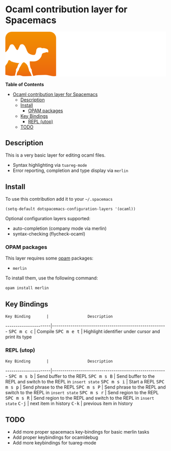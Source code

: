 # Ocaml contribution layer for Spacemacs

![logo](img/ocaml.png)

<!-- markdown-toc start - Don't edit this section. Run M-x markdown-toc/generate-toc again -->
**Table of Contents**

- [Ocaml contribution layer for Spacemacs](#ocaml-contribution-layer-for-spacemacs)
    - [Description](#description)
    - [Install](#install)
        - [OPAM packages](#opam-packages)
    - [Key Bindings](#key-bindings)
        - [REPL (utop)](#repl-utop)
    - [TODO](#todo)

<!-- markdown-toc end -->

## Description

This is a very basic layer for editing ocaml files.

- Syntax highlighting via `tuareg-mode`
- Error reporting, completion and type display via `merlin`

## Install

To use this contribution add it to your `~/.spacemacs`

```elisp
(setq-default dotspacemacs-configuration-layers '(ocaml))
```

Optional configuration layers supported:
 * auto-completion (company mode via merlin)
 * syntax-checking (flycheck-ocaml)

### OPAM packages

This layer requires some [opam](http://opam.ocaml.org) packages:

- `merlin`

To install them, use the following command: 

```sh
opam install merlin 
```

## Key Bindings

    Key Binding       |                 Description
----------------------|--------------------------------------------------------
<kbd>SPC m c c</kbd>  | Compile
<kbd>SPC m e t</kbd>  | Highlight identifier under cursor and print its type

### REPL (utop)

    Key Binding       |                 Description
----------------------|--------------------------------------------------------
<kbd>SPC m s b</kbd>  | Send buffer to the REPL
<kbd>SPC m s B</kbd>  | Send buffer to the REPL and switch to the REPL in `insert state`
<kbd>SPC m s i</kbd>  | Start a REPL
<kbd>SPC m s p</kbd>  | Send phrase to the REPL
<kbd>SPC m s P</kbd>  | Send phrase to the REPL and switch to the REPL in `insert state`
<kbd>SPC m s r</kbd>  | Send region to the REPL
<kbd>SPC m s R</kbd>  | Send region to the REPL and switch to the REPL in `insert state`
<kbd>C-j</kbd>        | next item in history
<kbd>C-k</kbd>        | previous item in history

## TODO

- Add more proper spacemacs key-bindings for basic merlin tasks
- Add proper keybindings for ocamldebug
- Add more keybindings for tuareg-mode
